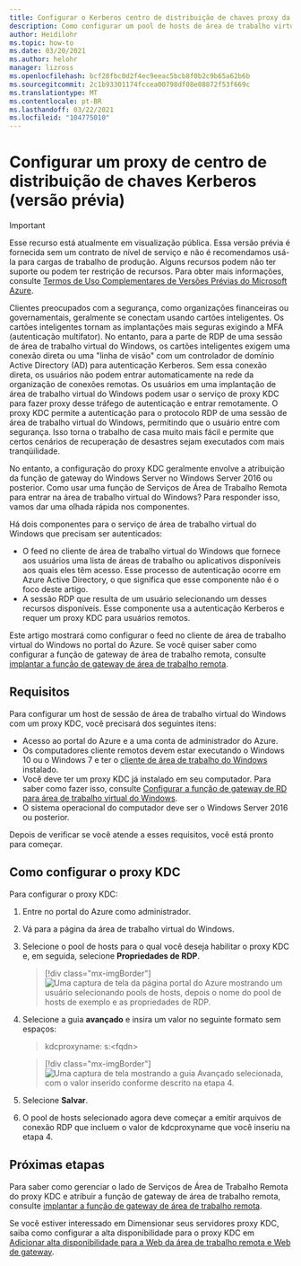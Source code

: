 ```yaml
---
title: Configurar o Kerberos centro de distribuição de chaves proxy da área de trabalho virtual do Windows-Azure
description: Como configurar um pool de hosts de área de trabalho virtual do Windows para usar um proxy de centro de distribuição de chaves Kerberos.
author: Heidilohr
ms.topic: how-to
ms.date: 03/20/2021
ms.author: helohr
manager: lizross
ms.openlocfilehash: bcf28fbc0d2f4ec9eeac5bcb8f0b2c9b65a62b6b
ms.sourcegitcommit: 2c1b93301174fccea00798df08e08872f53f669c
ms.translationtype: MT
ms.contentlocale: pt-BR
ms.lasthandoff: 03/22/2021
ms.locfileid: "104775010"
---
```

# <a name="configure-a-kerberos-key-distribution-center-proxy-preview"></a>Configurar um proxy de centro de distribuição de chaves Kerberos (versão prévia)

> [!IMPORTANT]
> Esse recurso está atualmente em visualização pública.
> Essa versão prévia é fornecida sem um contrato de nível de serviço e não é recomendamos usá-la para cargas de trabalho de produção. Alguns recursos podem não ter suporte ou podem ter restrição de recursos.
> Para obter mais informações, consulte [Termos de Uso Complementares de Versões Prévias do Microsoft Azure](https://azure.microsoft.com/support/legal/preview-supplemental-terms/).

Clientes preocupados com a segurança, como organizações financeiras ou governamentais, geralmente se conectam usando cartões inteligentes. Os cartões inteligentes tornam as implantações mais seguras exigindo a MFA (autenticação multifator). No entanto, para a parte de RDP de uma sessão de área de trabalho virtual do Windows, os cartões inteligentes exigem uma conexão direta ou uma "linha de visão" com um controlador de domínio Active Directory (AD) para autenticação Kerberos. Sem essa conexão direta, os usuários não podem entrar automaticamente na rede da organização de conexões remotas. Os usuários em uma implantação de área de trabalho virtual do Windows podem usar o serviço de proxy KDC para fazer proxy desse tráfego de autenticação e entrar remotamente. O proxy KDC permite a autenticação para o protocolo RDP de uma sessão de área de trabalho virtual do Windows, permitindo que o usuário entre com segurança. Isso torna o trabalho de casa muito mais fácil e permite que certos cenários de recuperação de desastres sejam executados com mais tranqüilidade.

No entanto, a configuração do proxy KDC geralmente envolve a atribuição da função de gateway do Windows Server no Windows Server 2016 ou posterior. Como usar uma função de Serviços de Área de Trabalho Remota para entrar na área de trabalho virtual do Windows? Para responder isso, vamos dar uma olhada rápida nos componentes.

Há dois componentes para o serviço de área de trabalho virtual do Windows que precisam ser autenticados:

- O feed no cliente de área de trabalho virtual do Windows que fornece aos usuários uma lista de áreas de trabalho ou aplicativos disponíveis aos quais eles têm acesso. Esse processo de autenticação ocorre em Azure Active Directory, o que significa que esse componente não é o foco deste artigo.
- A sessão RDP que resulta de um usuário selecionando um desses recursos disponíveis. Esse componente usa a autenticação Kerberos e requer um proxy KDC para usuários remotos.

Este artigo mostrará como configurar o feed no cliente de área de trabalho virtual do Windows no portal do Azure. Se você quiser saber como configurar a função de gateway de área de trabalho remota, consulte [implantar a função de gateway de área de trabalho remota](/windows-server/remote/rd-gateway-role).

## <a name="requirements"></a>Requisitos

Para configurar um host de sessão de área de trabalho virtual do Windows com um proxy KDC, você precisará dos seguintes itens:

- Acesso ao portal do Azure e a uma conta de administrador do Azure.
- Os computadores cliente remotos devem estar executando o Windows 10 ou o Windows 7 e ter o [cliente de área de trabalho do Windows](/windows-server/remote/remote-desktop-services/clients/windowsdesktop) instalado.
- Você deve ter um proxy KDC já instalado em seu computador. Para saber como fazer isso, consulte [Configurar a função de gateway de RD para área de trabalho virtual do Windows](rd-gateway-role.md).
- O sistema operacional do computador deve ser o Windows Server 2016 ou posterior.

Depois de verificar se você atende a esses requisitos, você está pronto para começar.

## <a name="how-to-configure-the-kdc-proxy"></a>Como configurar o proxy KDC

Para configurar o proxy KDC:

1. Entre no portal do Azure como administrador.

2. Vá para a página da área de trabalho virtual do Windows.

3. Selecione o pool de hosts para o qual você deseja habilitar o proxy KDC e, em seguida, selecione **Propriedades de RDP**.

    > [!div class="mx-imgBorder"]
    > ![Uma captura de tela da página portal do Azure mostrando um usuário selecionando pools de hosts, depois o nome do pool de hosts de exemplo e as propriedades de RDP.](media/rdp-properties.png)

4. Selecione a guia **avançado** e insira um valor no seguinte formato sem espaços:

    
    > kdcproxyname: s:\<fqdn\>
    

    > [!div class="mx-imgBorder"]
    > ![Uma captura de tela mostrando a guia Avançado selecionada, com o valor inserido conforme descrito na etapa 4.](media/advanced-tab-selected.png)

5. Selecione **Salvar**.

6. O pool de hosts selecionado agora deve começar a emitir arquivos de conexão RDP que incluem o valor de kdcproxyname que você inseriu na etapa 4.

## <a name="next-steps"></a>Próximas etapas

Para saber como gerenciar o lado de Serviços de Área de Trabalho Remota do proxy KDC e atribuir a função de gateway de área de trabalho remota, consulte [implantar a função de gateway de área de trabalho remota](/windows-server/remote/rd-gateway-role).

Se você estiver interessado em Dimensionar seus servidores proxy KDC, saiba como configurar a alta disponibilidade para o proxy KDC em [Adicionar alta disponibilidade para a Web da área de trabalho remota e Web de gateway](/windows-server/remote/remote-desktop-services/rds-rdweb-gateway-ha).
